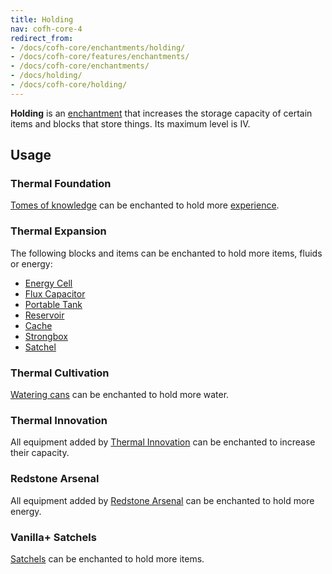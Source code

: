 ```yaml
---
title: Holding
nav: cofh-core-4
redirect_from:
- /docs/cofh-core/enchantments/holding/
- /docs/cofh-core/features/enchantments/
- /docs/cofh-core/enchantments/
- /docs/holding/
- /docs/cofh-core/holding/
---
```


**Holding** is an [enchantment](https://minecraft.gamepedia.com/Enchanting) that
increases the storage capacity of certain items and blocks that store things.
Its maximum level is IV.


Usage
-----

### Thermal Foundation
[Tomes of knowledge](/docs/thermal-foundation-2/tome-of-knowledge/) can be enchanted to hold more
[experience](https://minecraft.gamepedia.com/Experience).

### Thermal Expansion
The following blocks and items can be enchanted to hold more items, fluids or
energy:

* [Energy Cell](/docs/thermal-expansion/energy-cell/)
* [Flux Capacitor](/docs/thermal-expansion/flux-capacitor/)
* [Portable Tank](/docs/thermal-expansion/portable-tank/)
* [Reservoir](/docs/thermal-expansion/reservoir/)
* [Cache](/docs/thermal-expansion/cache/)
* [Strongbox](/docs/thermal-expansion/strongbox/)
* [Satchel](/docs/thermal-expansion/satchel/)

### Thermal Cultivation
[Watering cans](/docs/thermal-cultivation/watering-can/) can be enchanted to hold more water.

### Thermal Innovation
All equipment added by [Thermal Innovation](/docs/thermal-innovation/) can be
enchanted to increase their capacity.

### Redstone Arsenal
All equipment added by [Redstone Arsenal](/docs/redstone-arsenal/) can be
enchanted to hold more energy.

### Vanilla+ Satchels
[Satchels](/docs/vanillaplus-satchels/satchel/) can be enchanted to hold more
items.
